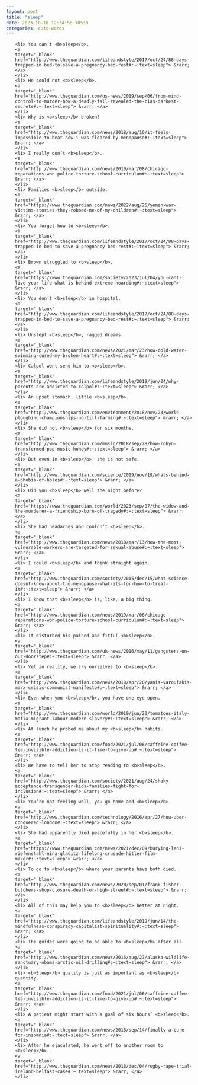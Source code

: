 ```yaml
---
layout: post
title: "sleep"
date: 2023-10-10 12:34:56 +0530
categories: auto-words
---
```

<ol>

    <li> You can’t <b>sleep</b>.
    <a 
    target="_blank" 
    href="http://www.theguardian.com/lifeandstyle/2017/oct/24/88-days-trapped-in-bed-to-save-a-pregnancy-bed-rest#:~:text=sleep"> &rarr; </a>
    </li>
    <li> He could not <b>sleep</b>.
    <a 
    target="_blank" 
    href="http://www.theguardian.com/us-news/2019/sep/06/from-mind-control-to-murder-how-a-deadly-fall-revealed-the-cias-darkest-secrets#:~:text=sleep"> &rarr; </a>
    </li>
    <li> Why is <b>sleep</b> broken?
    <a 
    target="_blank" 
    href="http://www.theguardian.com/news/2018/aug/16/it-feels-impossible-to-beat-how-i-was-floored-by-menopause#:~:text=sleep"> &rarr; </a>
    </li>
    <li> I really don’t <b>sleep</b>.
    <a 
    target="_blank" 
    href="http://www.theguardian.com/news/2019/mar/08/chicago-reparations-won-police-torture-school-curriculum#:~:text=sleep"> &rarr; </a>
    </li>
    <li> Families <b>sleep</b> outside.
    <a 
    target="_blank" 
    href="https://www.theguardian.com/news/2022/aug/25/yemen-war-victims-stories-they-robbed-me-of-my-children#:~:text=sleep"> &rarr; </a>
    </li>
    <li> You forget how to <b>sleep</b>.
    <a 
    target="_blank" 
    href="http://www.theguardian.com/lifeandstyle/2017/oct/24/88-days-trapped-in-bed-to-save-a-pregnancy-bed-rest#:~:text=sleep"> &rarr; </a>
    </li>
    <li> Brown struggled to <b>sleep</b>.
    <a 
    target="_blank" 
    href="https://www.theguardian.com/society/2023/jul/04/you-cant-live-your-life-what-is-behind-extreme-hoarding#:~:text=sleep"> &rarr; </a>
    </li>
    <li> You don’t <b>sleep</b> in hospital.
    <a 
    target="_blank" 
    href="http://www.theguardian.com/lifeandstyle/2017/oct/24/88-days-trapped-in-bed-to-save-a-pregnancy-bed-rest#:~:text=sleep"> &rarr; </a>
    </li>
    <li> Unslept <b>sleep</b>, ragged dreams.
    <a 
    target="_blank" 
    href="http://www.theguardian.com/news/2021/mar/23/how-cold-water-swimming-cured-my-broken-heart#:~:text=sleep"> &rarr; </a>
    </li>
    <li> Calpol wont send him to <b>sleep</b>.
    <a 
    target="_blank" 
    href="http://www.theguardian.com/lifeandstyle/2019/jun/04/why-parents-are-addicted-to-calpol#:~:text=sleep"> &rarr; </a>
    </li>
    <li> An upset stomach, little <b>sleep</b>.
    <a 
    target="_blank" 
    href="http://www.theguardian.com/environment/2018/nov/23/world-ploughing-championships-no-till-farming#:~:text=sleep"> &rarr; </a>
    </li>
    <li> She did not <b>sleep</b> for six months.
    <a 
    target="_blank" 
    href="http://www.theguardian.com/music/2018/sep/28/how-robyn-transformed-pop-music-honey#:~:text=sleep"> &rarr; </a>
    </li>
    <li> But even in <b>sleep</b>, she is not safe.
    <a 
    target="_blank" 
    href="http://www.theguardian.com/science/2019/nov/19/whats-behind-a-phobia-of-holes#:~:text=sleep"> &rarr; </a>
    </li>
    <li> Did you <b>sleep</b> well the night before?
    <a 
    target="_blank" 
    href="https://www.theguardian.com/world/2023/sep/07/the-widow-and-the-murderer-a-friendship-born-of-tragedy#:~:text=sleep"> &rarr; </a>
    </li>
    <li> She had headaches and couldn’t <b>sleep</b>.
    <a 
    target="_blank" 
    href="http://www.theguardian.com/news/2018/mar/13/how-the-most-vulnerable-workers-are-targeted-for-sexual-abuse#:~:text=sleep"> &rarr; </a>
    </li>
    <li> I could <b>sleep</b> and think straight again.
    <a 
    target="_blank" 
    href="http://www.theguardian.com/society/2015/dec/15/what-science-doesnt-know-about-the-menopause-what-its-for-how-to-treat-it#:~:text=sleep"> &rarr; </a>
    </li>
    <li> I know that <b>sleep</b> is, like, a big thing.
    <a 
    target="_blank" 
    href="http://www.theguardian.com/news/2019/mar/08/chicago-reparations-won-police-torture-school-curriculum#:~:text=sleep"> &rarr; </a>
    </li>
    <li> It disturbed his pained and fitful <b>sleep</b>.
    <a 
    target="_blank" 
    href="http://www.theguardian.com/uk-news/2016/may/11/gangsters-on-our-doorstep#:~:text=sleep"> &rarr; </a>
    </li>
    <li> Yet in reality, we cry ourselves to <b>sleep</b>.
    <a 
    target="_blank" 
    href="http://www.theguardian.com/news/2018/apr/20/yanis-varoufakis-marx-crisis-communist-manifesto#:~:text=sleep"> &rarr; </a>
    </li>
    <li> Even when you <b>sleep</b>, you have one eye open.
    <a 
    target="_blank" 
    href="http://www.theguardian.com/world/2019/jun/20/tomatoes-italy-mafia-migrant-labour-modern-slavery#:~:text=sleep"> &rarr; </a>
    </li>
    <li> At lunch he probed me about my <b>sleep</b> habits.
    <a 
    target="_blank" 
    href="http://www.theguardian.com/food/2021/jul/06/caffeine-coffee-tea-invisible-addiction-is-it-time-to-give-up#:~:text=sleep"> &rarr; </a>
    </li>
    <li> We have to tell her to stop reading to <b>sleep</b>.
    <a 
    target="_blank" 
    href="http://www.theguardian.com/society/2021/aug/24/shaky-acceptance-transgender-kids-families-fight-for-inclusion#:~:text=sleep"> &rarr; </a>
    </li>
    <li> You’re not feeling well, you go home and <b>sleep</b>.
    <a 
    target="_blank" 
    href="http://www.theguardian.com/technology/2016/apr/27/how-uber-conquered-london#:~:text=sleep"> &rarr; </a>
    </li>
    <li> She had apparently died peacefully in her <b>sleep</b>.
    <a 
    target="_blank" 
    href="https://www.theguardian.com/news/2021/dec/09/burying-leni-riefenstahl-nina-gladitz-lifelong-crusade-hitler-film-maker#:~:text=sleep"> &rarr; </a>
    </li>
    <li> To go to <b>sleep</b> where your parents have both died.
    <a 
    target="_blank" 
    href="http://www.theguardian.com/news/2020/sep/01/frank-fisher-butchers-shop-closure-death-of-high-street#:~:text=sleep"> &rarr; </a>
    </li>
    <li> All of this may help you to <b>sleep</b> better at night.
    <a 
    target="_blank" 
    href="http://www.theguardian.com/lifeandstyle/2019/jun/14/the-mindfulness-conspiracy-capitalist-spirituality#:~:text=sleep"> &rarr; </a>
    </li>
    <li> The guides were going to be able to <b>sleep</b> after all.
    <a 
    target="_blank" 
    href="http://www.theguardian.com/news/2015/aug/27/alaska-wildlife-sanctuary-obama-arctic-oil-drilling#:~:text=sleep"> &rarr; </a>
    </li>
    <li> <b>Sleep</b> quality is just as important as <b>sleep</b> quantity.
    <a 
    target="_blank" 
    href="http://www.theguardian.com/food/2021/jul/06/caffeine-coffee-tea-invisible-addiction-is-it-time-to-give-up#:~:text=sleep"> &rarr; </a>
    </li>
    <li> A patient might start with a goal of six hours’ <b>sleep</b>.
    <a 
    target="_blank" 
    href="http://www.theguardian.com/news/2018/sep/14/finally-a-cure-for-insomnia#:~:text=sleep"> &rarr; </a>
    </li>
    <li> After he ejaculated, he went off to another room to <b>sleep</b>.
    <a 
    target="_blank" 
    href="http://www.theguardian.com/news/2018/dec/04/rugby-rape-trial-ireland-belfast-case#:~:text=sleep"> &rarr; </a>
    </li>
